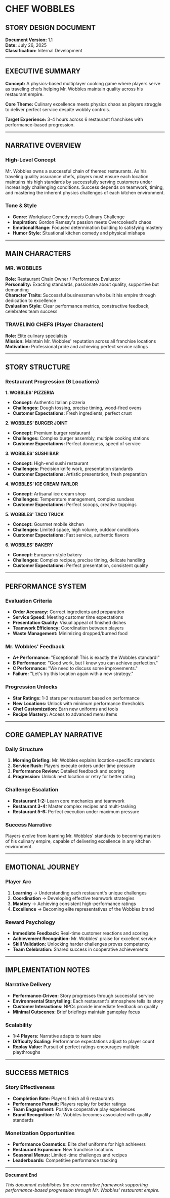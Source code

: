 # CHEF WOBBLES
## STORY DESIGN DOCUMENT

**Document Version:** 1.1  
**Date:** July 26, 2025  
**Classification:** Internal Development  

---

## EXECUTIVE SUMMARY

**Concept:** A physics-based multiplayer cooking game where players serve as traveling chefs helping Mr. Wobbles maintain quality across his restaurant empire.

**Core Theme:** Culinary excellence meets physics chaos as players struggle to deliver perfect service despite wobbly controls.

**Target Experience:** 3-4 hours across 6 restaurant franchises with performance-based progression.

---

## NARRATIVE OVERVIEW

### High-Level Concept
Mr. Wobbles owns a successful chain of themed restaurants. As his traveling quality assurance chefs, players must ensure each location maintains his high standards by successfully serving customers under increasingly challenging conditions. Success depends on teamwork, timing, and mastering the inherent physics challenges of each kitchen environment.

### Tone & Style
- **Genre:** Workplace Comedy meets Culinary Challenge
- **Inspiration:** Gordon Ramsay's passion meets Overcooked's chaos
- **Emotional Range:** Focused determination building to satisfying mastery
- **Humor Style:** Situational kitchen comedy and physical mishaps

---

## MAIN CHARACTERS

### MR. WOBBLES
**Role:** Restaurant Chain Owner / Performance Evaluator  
**Personality:** Exacting standards, passionate about quality, supportive but demanding  
**Character Traits:** Successful businessman who built his empire through dedication to excellence  
**Evaluation Style:** Clear performance metrics, constructive feedback, celebrates team success  

### TRAVELING CHEFS (Player Characters)
**Role:** Elite culinary specialists  
**Mission:** Maintain Mr. Wobbles' reputation across all franchise locations  
**Motivation:** Professional pride and achieving perfect service ratings  

---

## STORY STRUCTURE

### Restaurant Progression (6 Locations)

**1. WOBBLES' PIZZERIA**
- **Concept:** Authentic Italian pizzeria
- **Challenges:** Dough tossing, precise timing, wood-fired ovens
- **Customer Expectations:** Fresh ingredients, perfect crust

**2. WOBBLES' BURGER JOINT** 
- **Concept:** Premium burger restaurant
- **Challenges:** Complex burger assembly, multiple cooking stations
- **Customer Expectations:** Perfect doneness, speed of service

**3. WOBBLES' SUSHI BAR**
- **Concept:** High-end sushi restaurant  
- **Challenges:** Precision knife work, presentation standards
- **Customer Expectations:** Artistic presentation, fresh preparation

**4. WOBBLES' ICE CREAM PARLOR**
- **Concept:** Artisanal ice cream shop
- **Challenges:** Temperature management, complex sundaes
- **Customer Expectations:** Perfect scoops, creative toppings

**5. WOBBLES' TACO TRUCK**
- **Concept:** Gourmet mobile kitchen
- **Challenges:** Limited space, high volume, outdoor conditions  
- **Customer Expectations:** Fast service, authentic flavors

**6. WOBBLES' BAKERY**
- **Concept:** European-style bakery
- **Challenges:** Complex recipes, precise timing, delicate handling
- **Customer Expectations:** Perfect presentation, consistent quality

---

## PERFORMANCE SYSTEM

### Evaluation Criteria
- **Order Accuracy:** Correct ingredients and preparation
- **Service Speed:** Meeting customer time expectations  
- **Presentation Quality:** Visual appeal of finished dishes
- **Teamwork Efficiency:** Coordination between players
- **Waste Management:** Minimizing dropped/burned food

### Mr. Wobbles' Feedback
- **A+ Performance:** "Exceptional! This is exactly the Wobbles standard!"
- **B Performance:** "Good work, but I know you can achieve perfection."
- **C Performance:** "We need to discuss some improvements."
- **Failure:** "Let's try this location again with a new strategy."

### Progression Unlocks
- **Star Ratings:** 1-3 stars per restaurant based on performance
- **New Locations:** Unlock with minimum performance thresholds
- **Chef Customization:** Earn new uniforms and tools
- **Recipe Mastery:** Access to advanced menu items

---

## CORE GAMEPLAY NARRATIVE

### Daily Structure
1. **Morning Briefing:** Mr. Wobbles explains location-specific standards
2. **Service Rush:** Players execute orders under time pressure
3. **Performance Review:** Detailed feedback and scoring
4. **Progression:** Unlock next location or retry for better rating

### Challenge Escalation
- **Restaurant 1-2:** Learn core mechanics and teamwork
- **Restaurant 3-4:** Master complex recipes and multi-tasking  
- **Restaurant 5-6:** Perfect execution under maximum pressure

### Success Narrative
Players evolve from learning Mr. Wobbles' standards to becoming masters of his culinary empire, capable of delivering excellence in any kitchen environment.

---

## EMOTIONAL JOURNEY

### Player Arc
1. **Learning** → Understanding each restaurant's unique challenges
2. **Coordination** → Developing effective teamwork strategies  
3. **Mastery** → Achieving consistent high-performance ratings
4. **Excellence** → Becoming elite representatives of the Wobbles brand

### Reward Psychology
- **Immediate Feedback:** Real-time customer reactions and scoring
- **Achievement Recognition:** Mr. Wobbles' praise for excellent service
- **Skill Validation:** Unlocking harder challenges proves competency
- **Team Celebration:** Shared success in cooperative achievements

---

## IMPLEMENTATION NOTES

### Narrative Delivery
- **Performance-Driven:** Story progresses through successful service
- **Environmental Storytelling:** Each restaurant's atmosphere tells its story
- **Customer Interactions:** NPCs provide immediate feedback on quality
- **Minimal Cutscenes:** Brief briefings maintain gameplay focus

### Scalability
- **1-4 Players:** Narrative adapts to team size
- **Difficulty Scaling:** Performance expectations adjust to player count
- **Replay Value:** Pursuit of perfect ratings encourages multiple playthroughs

---

## SUCCESS METRICS

### Story Effectiveness
- **Completion Rate:** Players finish all 6 restaurants
- **Performance Pursuit:** Players replay for better ratings  
- **Team Engagement:** Positive cooperative play experiences
- **Brand Recognition:** Mr. Wobbles becomes associated with quality standards

### Monetization Opportunities
- **Performance Cosmetics:** Elite chef uniforms for high achievers
- **Restaurant Expansion:** New franchise locations
- **Seasonal Menus:** Limited-time challenges and recipes
- **Leaderboards:** Competitive performance tracking

---

**Document End**

*This document establishes the core narrative framework supporting performance-based progression through Mr. Wobbles' restaurant empire.*
